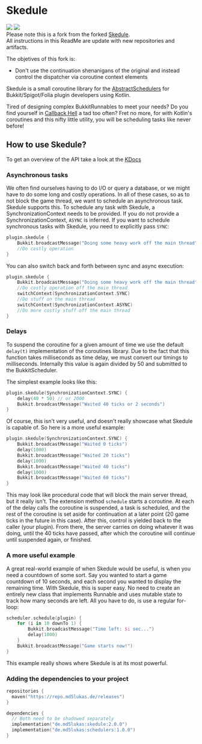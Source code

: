 # Skedule
![](https://repo.md5lukas.de/api/badge/latest/releases/de/md5lukas/skedule)
![](https://img.shields.io/github/license/Sytm/Skedule)  
Please note this is a fork from the forked [Skedule](https://github.com/BrunoSilvaFreire/Skedule).  
All instructions in this ReadMe are update with new repositories and artifacts.

The objetives of this fork is:
* Don't use the continuation shenanigans of the original and instead control the dispatcher via coroutine context elements

Skedule is a small coroutine library for the [AbstractSchedulers](https://github.com/Sytm/Skedule/tree/master/schedulers)
for Bukkit/Spigot/Folia plugin developers using Kotlin.

Tired of designing complex BukkitRunnables to meet your needs? Do you find yourself in [Callback Hell](http://callbackhell.com/) a tad too often?
Fret no more, for with Kotlin's coroutines and this nifty little utility, you will be scheduling tasks like never before!

## How to use Skedule?

To get an overview of the API take a look at the [KDocs](https://repo.md5lukas.de/javadoc/releases/de/md5lukas/skedule/2.0.0/raw/index.html)

### Asynchronous tasks
We often find ourselves
having to do I/O or query a database, or we might have to do some long and costly operations. In all of
these cases, so as to not block the game thread, we want to schedule an asynchronous task. Skedule supports
this. To schedule any task with Skedule, a SynchronizationContext needs to be provided. If you do not provide
a SynchronizationContext, `ASYNC` is inferred. If you want to schedule synchronous tasks with Skedule, you
need to explicitly pass `SYNC`:
```kotlin
plugin.skedule {
    Bukkit.broadcastMessage("Doing some heavy work off the main thread")
    //Do costly operation
}
```
You can also switch back and forth between sync and async execution:
```kotlin
plugin.skedule {
    Bukkit.broadcastMessage("Doing some heavy work off the main thread")
    //Do costly operation off the main thread
    switchContext(SynchronizationContext.SYNC)
    //Do stuff on the main thread
    switchContext(SynchronizationContext.ASYNC)
    //Do more costly stuff off the main thread
}
```

### Delays
To suspend the coroutine for a given amount of time we use the default `delay(t)` implementation of the
coroutines library. Due to the fact that this function takes milliseconds as time delay, we must convert our timings
to milliseconds. Internally this value is again divided by 50 and submitted to the BukkitScheduler.

The simplest example looks like this:
```kotlin
plugin.skedule(SynchronizationContext.SYNC) {
    delay(40 * 50) // or 2000
    Bukkit.broadcastMessage("Waited 40 ticks or 2 seconds")
}
```
Of course, this isn't very useful, and doesn't really showcase what Skedule is capable of.
So here is a more useful example:
```kotlin
plugin.skedule(SynchronizationContext.SYNC) {
    Bukkit.broadcastMessage("Waited 0 ticks")
    delay(1000)
    Bukkit.broadcastMessage("Waited 20 ticks")
    delay(1000)
    Bukkit.broadcastMessage("Waited 40 ticks")
    delay(1000)
    Bukkit.broadcastMessage("Waited 60 ticks")
}
```
This may look like procedural code that will block the main server thread, but it really isn't.
The extension method `schedule` starts a coroutine. At each of the delay calls the coroutine is suspended,
a task is scheduled, and the rest of the coroutine is set aside for continuation at a later point
(20 game ticks in the future in this case). After this, control is yielded back to the caller (your plugin).
From there, the server carries on doing whatever it was doing, until the 40 ticks have passed, after which
the coroutine will continue until suspended again, or finished.

### A more useful example
A great real-world example of when Skedule would be useful, is when you need a countdown of some sort.
Say you wanted to start a game countdown of 10 seconds, and each second you wanted to display the
remaining time. With Skedule, this is super easy. No need to create an entirely new class that implements
Runnable and uses mutable state to track how many seconds are left. All you have to do, is use a regular
for-loop:
```kotlin
scheduler.schedule(plugin) {
    for (i in 10 downTo 1) {
        Bukkit.broadcastMessage("Time left: $i sec...")
        delay(1000)
    }
    Bukkit.broadcastMessage("Game starts now!")
}
```
This example really shows where Skedule is at its most powerful.

### Adding the dependencies to your project

```kotlin
repositories {
  maven("https://repo.md5lukas.de/releases")
}

dependencies {
  // Both need to be shadowed separately
  implementation("de.md5lukas:skedule:2.0.0")
  implementation("de.md5lukas:schedulers:1.0.0")
}
```